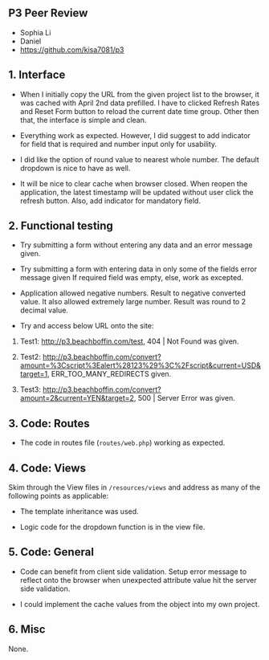 ## P3 Peer Review

+ Sophia Li 
+ Daniel
+ https://github.com/kisa7081/p3


## 1. Interface

+ When I initially copy the URL from the given project list to the browser, it was cached with April 2nd data prefilled. I have to clicked Refresh Rates and Reset Form button to reload the current date time group. Other then that, the interface is simple and clean.

+ Everything work as expected. However, I did suggest to add indicator for field that is required and number input only for usability.

+ I did like the option of round value to nearest whole number. The default dropdown is nice to have as well.

+ It will be nice to clear cache when browser closed. When reopen the application, the latest timestamp will be updated without user click the refresh button. Also, add indicator for mandatory field.


## 2. Functional testing

+ Try submitting a form without entering any data and an error message given.

+ Try submitting a form with entering data in only some of the fields error message given If required field was empty, else, work as excepted.

+ Application allowed negative numbers. Result to negative converted value. It also allowed extremely large number. Result was round to 2 decimal value.

+ Try and access below URL onto the site:

1. Test1: http://p3.beachboffin.com/test, 404 | Not Found was given.

2. Test2: http://p3.beachboffin.com/convert?amount=%3Cscript%3Ealert%28123%29%3C%2Fscript&current=USD&target=1, ERR_TOO_MANY_REDIRECTS given.

3. Test3: http://p3.beachboffin.com/convert?amount=2&current=YEN&target=2, 500 | Server Error was given.


## 3. Code: Routes

+ The code in routes file  (`routes/web.php`) working as expected.


## 4. Code: Views
Skim through the View files in `/resources/views` and address as many of the following points as applicable:

+ The template inheritance was used.

+ Logic code for the dropdown function is in the view file.


## 5. Code: General

+ Code can benefit from client side validation. Setup error message to reflect onto the browser when unexpected attribute value hit the server side validation.

+ I could implement the cache values from the object into my own project. 


## 6. Misc

None.
